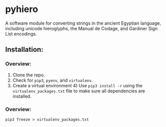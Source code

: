 # pyhiero

A software module for converting strings in the ancient Egyptian language, including unicode hieroglyphs, the Manual de Codage, and Gardiner Sign List encodings.

## Installation:

### Overview:

1) Clone the repo.
2) Check for `pip3`, `pyenv`, and `virtualenv`.
3) Create a virtual environment
4) Use `pip3 install -r` using the `virtualenv_packages.txt` file to make sure all dependencies are installed.

### Overview:

`pip3 freeze > virtualenv_packages.txt`